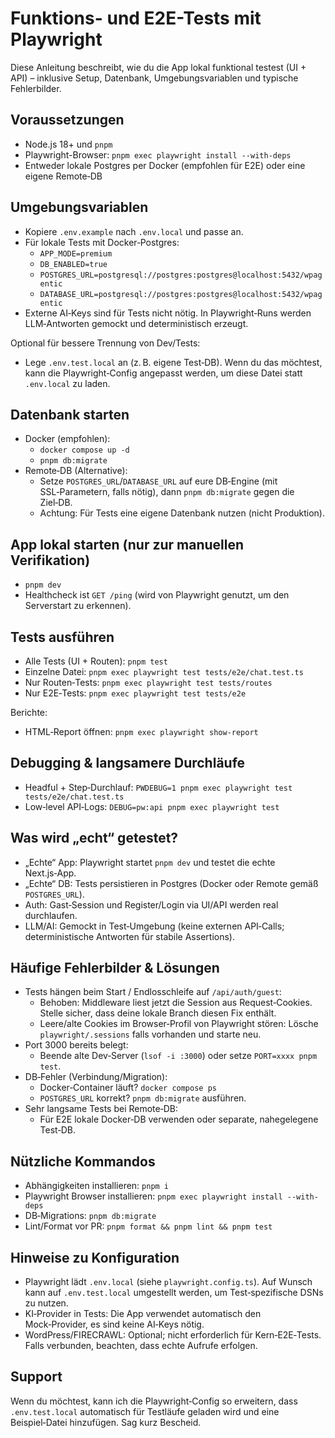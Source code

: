# Funktions- und E2E-Tests mit Playwright

Diese Anleitung beschreibt, wie du die App lokal funktional testest (UI + API) – inklusive Setup, Datenbank, Umgebungsvariablen und typische Fehlerbilder.

## Voraussetzungen
- Node.js 18+ und `pnpm`
- Playwright-Browser: `pnpm exec playwright install --with-deps`
- Entweder lokale Postgres per Docker (empfohlen für E2E) oder eine eigene Remote‑DB

## Umgebungsvariablen
- Kopiere `.env.example` nach `.env.local` und passe an.
- Für lokale Tests mit Docker‑Postgres:
  - `APP_MODE=premium`
  - `DB_ENABLED=true`
  - `POSTGRES_URL=postgresql://postgres:postgres@localhost:5432/wpagentic`
  - `DATABASE_URL=postgresql://postgres:postgres@localhost:5432/wpagentic`
- Externe AI‑Keys sind für Tests nicht nötig. In Playwright‑Runs werden LLM‑Antworten gemockt und deterministisch erzeugt.

Optional für bessere Trennung von Dev/Tests:
- Lege `.env.test.local` an (z. B. eigene Test‑DB). Wenn du das möchtest, kann die Playwright‑Config angepasst werden, um diese Datei statt `.env.local` zu laden.

## Datenbank starten
- Docker (empfohlen):
  - `docker compose up -d`
  - `pnpm db:migrate`
- Remote‑DB (Alternative):
  - Setze `POSTGRES_URL`/`DATABASE_URL` auf eure DB‑Engine (mit SSL‑Parametern, falls nötig), dann `pnpm db:migrate` gegen die Ziel‑DB.
  - Achtung: Für Tests eine eigene Datenbank nutzen (nicht Produktion).

## App lokal starten (nur zur manuellen Verifikation)
- `pnpm dev`
- Healthcheck ist `GET /ping` (wird von Playwright genutzt, um den Serverstart zu erkennen).

## Tests ausführen
- Alle Tests (UI + Routen): `pnpm test`
- Einzelne Datei: `pnpm exec playwright test tests/e2e/chat.test.ts`
- Nur Routen‑Tests: `pnpm exec playwright test tests/routes`
- Nur E2E‑Tests: `pnpm exec playwright test tests/e2e`

Berichte:
- HTML‑Report öffnen: `pnpm exec playwright show-report`

## Debugging & langsamere Durchläufe
- Headful + Step‑Durchlauf: `PWDEBUG=1 pnpm exec playwright test tests/e2e/chat.test.ts`
- Low‑level API‑Logs: `DEBUG=pw:api pnpm exec playwright test`

## Was wird „echt“ getestet?
- „Echte“ App: Playwright startet `pnpm dev` und testet die echte Next.js‑App.
- „Echte“ DB: Tests persistieren in Postgres (Docker oder Remote gemäß `POSTGRES_URL`).
- Auth: Gast‑Session und Register/Login via UI/API werden real durchlaufen.
- LLM/AI: Gemockt in Test‑Umgebung (keine externen API‑Calls; deterministische Antworten für stabile Assertions).

## Häufige Fehlerbilder & Lösungen
- Tests hängen beim Start / Endlosschleife auf `/api/auth/guest`:
  - Behoben: Middleware liest jetzt die Session aus Request‑Cookies. Stelle sicher, dass deine lokale Branch diesen Fix enthält.
  - Leere/alte Cookies im Browser‑Profil von Playwright stören: Lösche `playwright/.sessions` falls vorhanden und starte neu.
- Port 3000 bereits belegt:
  - Beende alte Dev‑Server (`lsof -i :3000`) oder setze `PORT=xxxx pnpm test`.
- DB‑Fehler (Verbindung/Migration):
  - Docker‑Container läuft? `docker compose ps`
  - `POSTGRES_URL` korrekt? `pnpm db:migrate` ausführen.
- Sehr langsame Tests bei Remote‑DB:
  - Für E2E lokale Docker‑DB verwenden oder separate, nahegelegene Test‑DB.

## Nützliche Kommandos
- Abhängigkeiten installieren: `pnpm i`
- Playwright Browser installieren: `pnpm exec playwright install --with-deps`
- DB‑Migrations: `pnpm db:migrate`
- Lint/Format vor PR: `pnpm format && pnpm lint && pnpm test`

## Hinweise zu Konfiguration
- Playwright lädt `.env.local` (siehe `playwright.config.ts`). Auf Wunsch kann auf `.env.test.local` umgestellt werden, um Test‑spezifische DSNs zu nutzen.
- KI‑Provider in Tests: Die App verwendet automatisch den Mock‑Provider, es sind keine AI‑Keys nötig.
- WordPress/FIRECRAWL: Optional; nicht erforderlich für Kern‑E2E‑Tests. Falls verbunden, beachten, dass echte Aufrufe erfolgen.

## Support
Wenn du möchtest, kann ich die Playwright‑Config so erweitern, dass `.env.test.local` automatisch für Testläufe geladen wird und eine Beispiel‑Datei hinzufügen. Sag kurz Bescheid.

